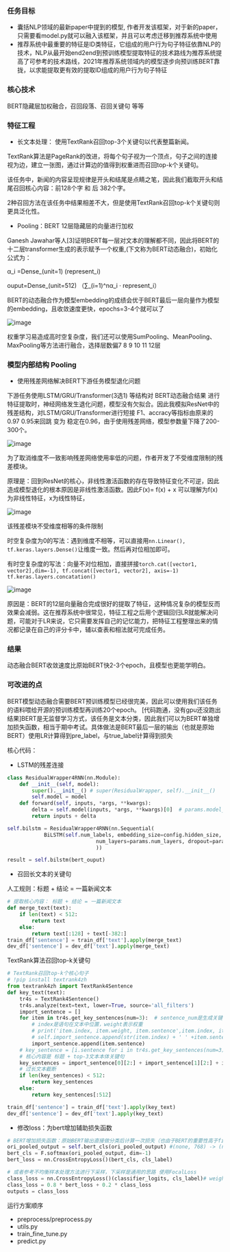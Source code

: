 ### 任务目标
* 囊括NLP领域的最新paper中提到的模型, 作者开发该框架，对于新的paper，只需要看model.py就可以融入该框架，并且可以考虑迁移到推荐系统中使用
* 推荐系统中最重要的特征是ID类特征，它组成的用户行为句子特征依靠NLP的技术，NLP从最开始end2end到预训练模型提取特征的技术路线为推荐系统提高了可参考的技术路线，2021年推荐系统领域内的模型逐步向预训练BERT靠拢，以求能提取更有效的提取ID组成的用户行为句子特征

### 核心技术
BERT隐藏层加权融合，召回段落、召回关键句 等等

### 特征工程
* 长文本处理：
使用TextRank召回top-3个关键句以代表整篇新闻。

TextRank算法是PageRank的改进，将每个句子视为一个顶点，句子之间的连接视为边，建立一张图，通过计算边的值得到权重进而召回top-k个关键句。

该任务中，新闻的内容呈现规律是开头和结尾是点睛之笔，因此我们截取开头和结尾召回核心内容：前128个字 和 后 382个字。

2种召回方法在该任务中结果相差不大，但是使用TextRank召回top-k个关键句则更具泛化性。

* Pooling：BERT 12层隐藏层的向量进行加权

Ganesh Jawahar等人[3]证明BERT每一层对文本的理解都不同，因此将BERT的十二层transformer生成的表示赋予一个权重,(下文称为BERT动态融合)，初始化公式为：

α_i =Dense_(unit=1) (represent_i)

ouput=Dense_(unit=512) （∑_(i=1)^nα_i · represent_i）

BERT的动态融合作为模型embedding的成绩会优于BERT最后一层向量作为模型的embedding，且收敛速度更快，epochs=3-4个就可以了

![image](https://user-images.githubusercontent.com/68730894/115149174-72b57d00-a095-11eb-9b2a-68f128c542b2.png)

权重学习易造成高时空复杂度，我们还可以使用SumPooling、MeanPooling、MaxPooling等方法进行融合，选择层数偏7 8 9 10 11 12层


### 模型内部结构 Pooling
* 使用残差网络解决BERT下游任务模型退化问题

下游任务使用LSTM/GRU/Transformer(3选1) 等结构对 BERT动态融合结果 进行特征提取时，神经网络发生退化问题，模型没有欠拟合。因此我模拟ResNet中的残差结构，对LSTM/GRU/Transformer进行短接
F1、accracy等指标由原来的0.97 0.95来回跳 变为 稳定在0.96，由于使用残差网络，模型参数量下降了200-300个。

![image](https://user-images.githubusercontent.com/68730894/115149184-88c33d80-a095-11eb-94be-fdefcb3f6d6d.png)


为了取消维度不一致影响残差网络使用率低的问题，作者开发了不受维度限制的残差模块。

原理是：回到ResNet的核心，非线性激活函数的存在导致特征变化不可逆，因此造成模型退化的根本原因是非线性激活函数。因此F(x)= f(x) + x 可以理解为f(x)为非线性特征，x为线性特征，

![image](https://user-images.githubusercontent.com/68730894/115149195-9678c300-a095-11eb-8a53-e005612c6e7e.png)

该残差模块不受维度相等的条件限制

时空复杂度为0的写法：遇到维度不相等，可以直接用`nn.Linear(), tf.keras.layers.Dense()`让维度一致。然后再对位相加即可。

有时空复杂度的写法：向量不对位相加，直接拼接`torch.cat([vector1, vector2],dim=-1), tf.concat([vector1, vector2], axis=-1) tf.keras.layers.concatation()`

![image](https://user-images.githubusercontent.com/68730894/115149220-b0b2a100-a095-11eb-9dea-f38c5089964b.png)



原因是：BERT的12层向量融合完成很好的提取了特征，这种情况复杂的模型反而效果会减弱。这在推荐系统中很常见，特征工程之后用个逻辑回归LR就能解决问题，可能对于LR来说，它只需要发挥自己的记忆能力，把特征工程整理出来的情况都记录在自己的评分卡中，辅以查表和相法就可完成任务。

### 结果
动态融合BERT收敛速度比原始BERT快2-3个epoch，且模型也更能学明白。

### 可改进的点
BERT模型动态融合需要BERT预训练模型已经很完美，因此可以使用我们该任务的语料喂给开源的预训练模型再训练20个epoch。
[代码跑通，没有gpu还没跑出结果]BERT是无监督学习方式，该任务是文本分类，因此我们可以为BERT单独增加损失函数，相当于期中考试。具体做法是BERT最后一层的输出（也就是原始BERT）使用LR计算得到pre_label，与true_label计算得到损失

核心代码：
* LSTM的残差连接
```python
class ResidualWrapper4RNN(nn.Module):
    def __init__(self, model):
        super().__init__() # super(ResidualWrapper, self).__init__()
        self.model = model
    def forward(self, inputs, *args, **kwargs):
        delta = self.model(inputs, *args, **kwargs)[0]  # params.model_type=='bigru' or 'bilstm'
        return inputs + delta

self.bilstm = ResidualWrapper4RNN(nn.Sequential(
            BiLSTM(self.num_labels, embedding_size=config.hidden_size, hidden_size=params.lstm_hidden,
                             num_layers=params.num_layers, dropout=params.drop_prob, with_ln=True)
                             ))

result = self.bilstm(bert_ouput)
```
* 召回长文本的关键句

人工规则：标题 + 结论 = 一篇新闻文本
```python 
# 提取核心内容： 标题 + 结论 = 一篇新闻文本
def merge_text(text):
    if len(text) < 512:
        return text
    else:
        return text[:128] + text[-382:]
train_df['sentence'] = train_df['text'].apply(merge_text)
dev_df['sentence'] = dev_df['text'].apply(merge_text)
```
TextRank算法召回top-k关键句
```python 
# TextRank召回top-k个核心句子
# !pip install textrank4zh
from textrank4zh import TextRank4Sentence
def key_text(text):
    tr4s = TextRank4Sentence()
    tr4s.analyze(text=text, lower=True, source='all_filters')
    import_sentence = []
    for item in tr4s.get_key_sentences(num=3):  # sentence_num是生成关键句的个数
        # index是语句在文本中位置，weight表示权重
        # print('item.index, item.weight, item.sentence',item.index, item.weight, item.sentence)
        # self.import_sentence.append(str(item.index) + ' ' +item.sentence)
        import_sentence.append(item.sentence)
    # key_sentence = [i.sentence for i in tr4s.get_key_sentences(num=3)] # num生成关键句的个数
    # 核心内容是 标题 + top-3文本本体关键句
    key_sentences = import_sentence[0][2:] + import_sentence[1][2:] + import_sentence[2][2:]
    # 过长文本截断
    if len(key_sentences) < 512:
        return key_sentences
    else:
        return key_sentences[:512]

train_df['sentence'] = train_df['text'].apply(key_text)
dev_df['sentence'] = dev_df['text'].apply(key_text)
```

* 修改loss：为bert增加辅助损失函数
```python
# BERT增加损失函数：原始BERT输出直接做分类后计算一次损失（也由于BERT的重要性高于fine_tune部分，其loss权重可以高于fine_tune部分的权重）
ori_pooled_output = self.bert_cls(ori_pooled_output) #(none, 768) -> (none, 10)
bert_cls = F.softmax(ori_pooled_output, dim=-1)
bert_loss = nn.CrossEntropyLoss()(bert_cls, cls_label)

# 或者参考不均衡样本处理方法进行下采样，下采样是通用的思路 使用FocalLoss
class_loss = nn.CrossEntropyLoss()(classifier_logits, cls_label)# weight中设置不均衡的标签
class_loss = 0.8 * bert_loss + 0.2 * class_loss
outputs = class_loss
```

运行方案顺序
* preprocess/preprocess.py
* utils.py
* train_fine_tune.py
* predict.py
